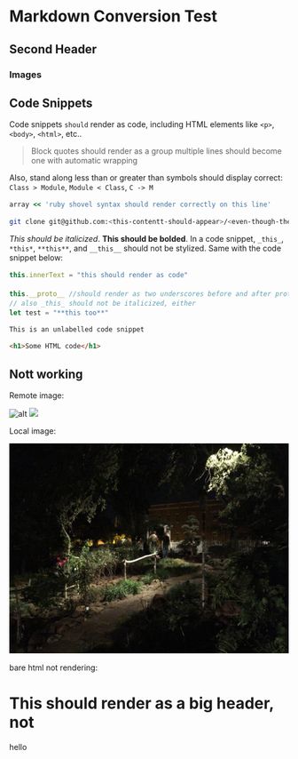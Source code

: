 # Markdown Conversion Test

## Second Header

### Images



## Code Snippets


Code snippets `should` render as code, including HTML elements like `<p>`, `<body>`, `<html>`, etc..

> Block quotes should render as a group
> multiple lines should become one
> with automatic wrapping


Also, stand along less than or greater than symbols should display correct: `Class > Module`, `Module < Class`, `C -> M`

```rb
array << 'ruby shovel syntax should render correctly on this line'
```

```sh
git clone git@github.com:<this-contentt-should-appear>/<even-though-these-are-wrapped-like-html>
```

_This should be italicized_. **This should be bolded**. In a code snippet, `_this_`, `*this*`, `**this**`, and `__this__` should not be stylized. Same with the code snippet below:

```js
this.innerText = "this should render as code"

this.__proto__ //should render as two underscores before and after proto, not italicized
// also _this_ should not be italicized, either
let test = "**this too**"
```

```
This is an unlabelled code snippet
```

```html
<h1>Some HTML code</h1>
```

## Nott working

Remote image:


![alt]("https://curriculum-content.s3.amazonaws.com/flag-icon-gray-hover.png")
<img src="https://curriculum-content.s3.amazonaws.com/flag-icon-gray-hover.png" />

Local image:

<img src="./image.JPG" />

bare html not rendering:

<h1>This should render as a big header, not </h1>
<p>hello</p>

